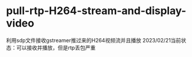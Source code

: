 # pull-rtp-H264-stream-and-display-video
利用sdp文件接收gstreamer推过来的H264视频流并且播放
2023/02/21当前状态：可以接收并播放，但是rtp丢包严重
